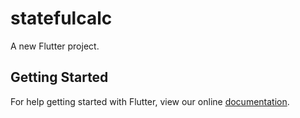 # statefulcalc

A new Flutter project.

## Getting Started

For help getting started with Flutter, view our online
[documentation](https://flutter.io/).
